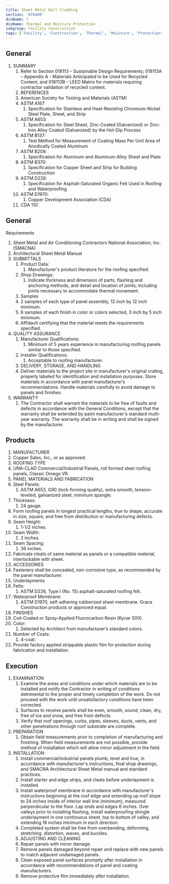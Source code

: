 ```yaml
---
title: Sheet Metal Wall Cladding
section: '076400'
divNumb: 7
divName: Thermal and Moisture Protection
subgroup: Facility Construction
tags: ['Facility', 'Construction', 'Thermal', 'Moisture', 'Protection', 'Sheet', 'Metal', 'Wall', 'Cladding']
---
```


## General

1. SUMMARY
   1. Refer to Section 018113 – Sustainable Design Requirements; 018113A – Appendix A - Materials Anticipated to be Used for Recycled Content; and 018113B – LEED Matrix for materials requiring contractor validation of recycled content.
   1. REFERENCES
   1. American Society for Testing and Materials (ASTM)
   1. ASTM A167:
      1. Specification for Stainless and Heat-Resisting Chromium-Nickel Steel Plate, Sheet, and Strip
   1. ASTM A653:
      1. Specification for Steel Sheet, Zinc-Coated (Galvanized) or Zinc-Iron Alloy Coated (Galvanized) by the Hot-Dip Process
   1. ASTM B137:
      1. Test Method for Measurement of Coating Mass Per Unit Area of Anodically Coated Aluminum
   1. ASTM B209:
      1. Specification for Aluminum and Aluminum-Alloy Sheet and Plate
   1. ASTM B370:
      1. Specification for Copper Sheet and Strip for Building Construction
   1. ASTM D226:
      1. Specification for Asphalt-Saturated Organic Felt Used in Roofing and Waterproofing
   1. ASTM D1970:
      1. Copper Development Association (CDA)
   1. CDA 110:

## General

 Requirements
   1. Sheet Metal and Air Conditioning Contractors National Association, Inc. (SMACNA)
   1. Architectural Sheet Metal Manual
1. SUBMITTALS
   1. Product Data:
      1. Manufacturer's product literature for the roofing specified.
   1. Shop Drawings:
      1. Indicate thickness and dimension of parts, flashing and anchoring methods, and detail and location of joints; including joints necessary to accommodate thermal movement.
   1. Samples
   1. 2 samples of each type of panel assembly, 12 inch by 12 inch minimum.
   1. 6 samples of each finish in color or colors selected, 3 inch by 5 inch minimum.
   1. Affidavit certifying that the material meets the requirements specified.
1. QUALITY ASSURANCE
   1. Manufacturer Qualifications:
      1. Minimum of 5 years experience in manufacturing roofing panels similar to those specified.
   1. Installer Qualifications:
      1. Acceptable to roofing manufacturer.
   1. DELIVERY, STORAGE, AND HANDLING
   1. Deliver materials to the project site in manufacturer's original crating, properly labeled for identification and installation purposes. Store materials in accordance with panel manufacturer’s recommendations. Handle materials carefully to avoid damage to panels and finishes.
1. WARRANTY
   1. The Contractor shall warrant the materials to be free of faults and defects in accordance with the General Conditions, except that the warranty shall be extended by paint manufacturer's standard multi-year warranty. The warranty shall be in writing and shall be signed by the manufacturer.

## Products

   1. MANUFACTURER
   1. Copper Sales, Inc., or as approved.
   1. ROOFING TYPE
   1. UNA-CLAD Commercial/Industrial Panels, roll formed steel roofing panels, Classic Omega VR.
   1. PANEL MATERIALS AND FABRICATION
   1. Steel Panels:
      1. ASTM A653, G90 (lock-forming quality), extra smooth, tension-leveled, galvanized steel, minimum spangle.
   1. Thickness:
      1. 24 gauge.
   1. Form roofing panels in longest practical lengths, true to shape, accurate in size, square, and free from distribution or manufacturing defects.
   1. Seam Height:
      1. 1-1/2 inches.
   1. Seam Width:
      1. 2 inches.
   1. Seam Spacing:
      1. 36 inches.
   1. Fabricate cleats of same material as panels or a compatible material, interlockable with sheet.
   1. ACCESSORIES
   1. Fasteners shall be concealed, non-corrosive type, as recommended by the panel manufacturer.
   1. Underlayments
   1. Felts:
      1. ASTM D226, Type I (No. 15) asphalt-saturated roofing felt.
   1. Waterproof Membrane:
      1. ASTM D1970, self-adhering rubberized sheet membrane. Grace Construction products or approved equal.
   1. FINISHES
   1. Coil-Coated or Spray-Applied Fluorocarbon Resin (Kynar 500).
   1. Color:
      1. Selected by Architect from manufacturer’s standard colors.
   1. Number of Coats:
      1. 4-coat.
   1. Provide factory applied strippable plastic film for protection during fabrication and installation.

## Execution

1. EXAMINATION
   1. Examine the areas and conditions under which materials are to be installed and notify the Contractor in writing of conditions detrimental to the proper and timely completion of the work. Do not proceed with the work until unsatisfactory conditions have been corrected.
   1. Surfaces to receive panels shall be even, smooth, sound, clean, dry, free of ice and snow, and free from defects.
   1. Verify that roof openings, curbs, pipes, sleeves, ducts, vents, and other penetrations through roof substrate are complete.
1. PREPARATION
   1. Obtain field measurements prior to completion of manufacturing and finishing. When field measurements are not possible, provide method of installation which will allow minor adjustment in the field.
1. INSTALLATION
   1. Install commercial/industrial panels plumb, level and true, in accordance with manufacturer's instructions, final shop drawings, and SMACNA Architectural Sheet Metal manual and standard practices.
   1. Install starter and edge strips, and cleats before underlayment is installed.
   1. Install waterproof membrane in accordance with manufacturer's instructions beginning at the roof edge and extending up roof slope to 24 inches inside of interior wall line (minimum), measured perpendicular to the floor. Lap ends and edges 6 inches. Over valleys prior to installing flashing, install waterproofing shingle underlayment in one continuous sheet, top to bottom of valley, and extending 18 inches minimum in each direction.
   1. Completed system shall be free from overbending, deforming, stretching. distortion, waves, and buckles.
   1. ADJUSTING AND CLEANING
   1. Repair panels with minor damage.
   1. Remove panels damaged beyond repair and replace with new panels to match adjacent undamaged panels.
   1. Clean exposed panel surfaces promptly after installation in accordance with recommendations of panel and coating manufacturers.
   1. Remove protective film immediately after installation.

